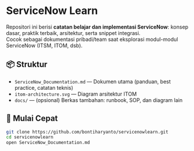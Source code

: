 # ServiceNow Learn

Repositori ini berisi **catatan belajar dan implementasi ServiceNow**: konsep dasar, praktik terbaik, arsitektur, serta snippet integrasi.  
Cocok sebagai dokumentasi pribadi/team saat eksplorasi modul-modul ServiceNow (ITSM, ITOM, dsb).

## 📦 Struktur
- `ServiceNow_Documentation.md` — Dokumen utama (panduan, best practice, catatan teknis)
- `itom-architecture.svg` — Diagram arsitektur ITOM
- `docs/` — (opsional) Berkas tambahan: runbook, SOP, dan diagram lain

## 🚀 Mulai Cepat
```bash
git clone https://github.com/bontiharyanto/servicenowlearn.git
cd servicenowlearn
open ServiceNow_Documentation.md
